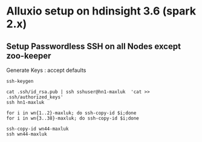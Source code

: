 # Alluxio setup on hdinsight 3.6 (spark 2.x)


## Setup Passwordless SSH on all Nodes except zoo-keeper

Generate Keys : accept defaults
``` 
ssh-keygen

cat .ssh/id_rsa.pub | ssh sshuser@hn1-maxluk  'cat >> .ssh/authorized_keys'
ssh hn1-maxluk

for i in wn{1..2}-maxluk; do ssh-copy-id $i;done
for i in wn{3..38}-maxluk; do ssh-copy-id $i;done

ssh-copy-id wn44-maxluk
ssh wn44-maxluk
``` 
